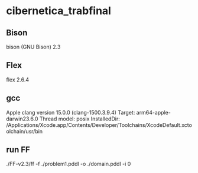 # cibernetica_trabfinal

## Bison

bison (GNU Bison) 2.3

## Flex

flex 2.6.4

## gcc

Apple clang version 15.0.0 (clang-1500.3.9.4)
Target: arm64-apple-darwin23.6.0
Thread model: posix
InstalledDir: /Applications/Xcode.app/Contents/Developer/Toolchains/XcodeDefault.xctoolchain/usr/bin

## run FF

./FF-v2.3/ff -f ./problem1.pddl -o ./domain.pddl -i 0